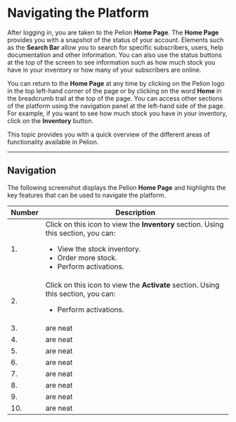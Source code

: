 # Navigating the Platform
After logging in, you are taken to the Pelion **Home Page**. The **Home Page** provides you with a snapshot of the status of your account. Elements such as the **Search Bar** allow you to search for specific subscribers, users, help documentation and other information. You can also use the status buttons at the top of the screen to see information such as how much stock you have in your inventory or how many of your subscribers are online.

You can return to the **Home Page** at any time by clicking on the Pelion logo in the top left-hand corner of the page or by clicking on the word **Home** in the breadcrumb trail at the top of the page. You can access other sections of the platform using the navigation panel at the left-hand side of the page. For example, if you want to see how much stock you have in your inventory, click on the **Inventory** button.

This topic provides you with a quick overview of the different areas of functionality available in Pelion.

---
## Navigation

The following screenshot displays the Pelion **Home Page** and highlights the key features that can be used to navigate the platform.

| Number | Description                                                                      |
| ------ |----------------------------------------------------------------------------------|
| 1.     | Click on this icon to view the **Inventory** section. Using this section, you can: <ul><li> View the stock inventory.</li> <li>Order more stock.</li><li>Perform activations.</li>                                                                          |
| 2.     | Click on this icon to view the **Activate** section. Using this section, you can: <ul><li>Perform activations.</li></ul>                                                                        |
| 3.     | are neat                                                                        |
| 4.     | are neat                                     |
| 5.     | are neat                                     |
| 6.     | are neat                                     |
| 7.     | are neat                                     |
| 8.     | are neat                                     |
| 9.     | are neat                                     |
| 10.    | are neat                                     |
